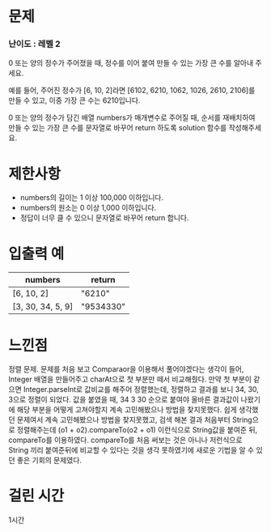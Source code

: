 # 문제

### 난이도 : 레벨 2

0 또는 양의 정수가 주어졌을 때, 정수를 이어 붙여 만들 수 있는 가장 큰 수를 알아내 주세요.

예를 들어, 주어진 정수가 [6, 10, 2]라면 [6102, 6210, 1062, 1026, 2610, 2106]를 만들 수 있고, 이중 가장 큰 수는 6210입니다.

0 또는 양의 정수가 담긴 배열 numbers가 매개변수로 주어질 때, 순서를 재배치하여 만들 수 있는 가장 큰 수를 문자열로 바꾸어 return 하도록 solution 함수를 작성해주세요.

# 제한사항

- numbers의 길이는 1 이상 100,000 이하입니다.
- numbers의 원소는 0 이상 1,000 이하입니다.
- 정답이 너무 클 수 있으니 문자열로 바꾸어 return 합니다.

# 입출력 예

| numbers           | return    |
| ----------------- | --------- |
| [6, 10, 2]        | "6210"    |
| [3, 30, 34, 5, 9] | "9534330" |

# 느낀점

정렬 문제. 문제를 처음 보고 Comparaor을 이용해서 풀어야겠다는 생각이 들어, Integer 배열을 만들어주고 charAt으로 첫 부분만 떼서 비교해줬다. 만약 첫 부분이 같으면 Integer.parseInt로 값비교를 해주어 정렬했는데, 정렬하고 결과를 보니 34, 30, 3으로 정렬이 되었다. 값을 붙였을 때, 34 3 30 순으로 붙여야 올바른 결과값이 나왔기에 해당 부분을 어떻게 고쳐야할지 계속 고민해봤으나 방법을 찾지못했다. 쉽게 생각했던 문제여서 계속 고민해봤으나 방법을 찾지못했고, 검색 해본 결과 처음부터 String으로 정렬해주는데 (o1 + o2).compareTo(o2 + o1) 이런식으로 String값을 붙여준 뒤, compareTo를 이용하였다. compareTo를 처음 써보는 것은 아니나 저런식으로 String 끼리 붙여준뒤에 비교할 수 있다는 것을 생각 못하였기에 새로운 기법을 알 수 있던 좋은 기회의 문제였다.

# 걸린 시간

1시간
